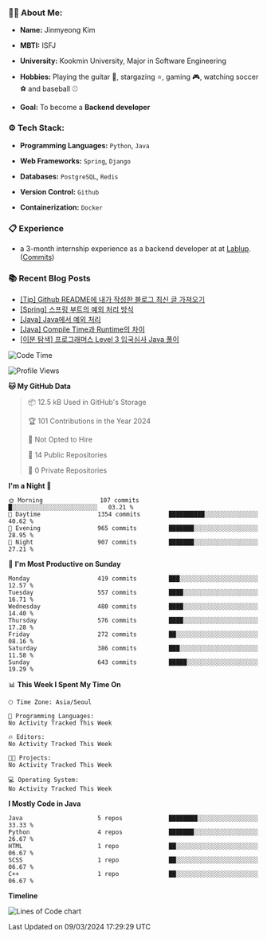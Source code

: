 ### 🧑‍💻 About Me:

- **Name:** Jinmyeong Kim

- **MBTI:** ISFJ
  
- **University:** Kookmin University, Major in Software Engineering
  
- **Hobbies:** Playing the guitar 🎸, stargazing ⭐️, gaming 🎮, watching soccer ⚽️ and baseball ⚾️
  
- **Goal:** To become a **Backend developer**
  
### ⚙️ Tech Stack:
- **Programming Languages:** `Python`, `Java`
  
- **Web Frameworks:** `Spring`, `Django`
  
- **Databases:** `PostgreSQL`, `Redis`
  
- **Version Control:** `Github`

- **Containerization:** `Docker`

### 📋 Experience
- a 3-month internship experience as a backend developer at at [Lablup](https://github.com/lablup). ([Commits](https://github.com/lablup/backend.ai/commits?author=kimjinmyeong))

### 📚 Recent Blog Posts
<!-- BLOG-POST-LIST:START -->
- [[Tip] Github README에 내가 작성한 블로그 최신 글 가져오기](https://bezzang2.tistory.com/160)
- [[Spring] 스프링 부트의 예외 처리 방식](https://bezzang2.tistory.com/159)
- [[Java] Java에서 예외 처리](https://bezzang2.tistory.com/158)
- [[Java] Compile Time과 Runtime의 차이](https://bezzang2.tistory.com/157)
- [[이분 탐색] 프로그래머스 Level 3 입국심사 Java 풀이](https://bezzang2.tistory.com/156)
<!-- BLOG-POST-LIST:END -->

<!--START_SECTION:waka-->
![Code Time](http://img.shields.io/badge/Code%20Time-0%20secs-blue)

![Profile Views](http://img.shields.io/badge/Profile%20Views-133-blue)

**🐱 My GitHub Data** 

> 📦 12.5 kB Used in GitHub's Storage 
 > 
> 🏆 101 Contributions in the Year 2024
 > 
> 🚫 Not Opted to Hire
 > 
> 📜 14 Public Repositories 
 > 
> 🔑 0 Private Repositories 
 > 
**I'm a Night 🦉** 

```text
🌞 Morning                107 commits         █░░░░░░░░░░░░░░░░░░░░░░░░   03.21 % 
🌆 Daytime                1354 commits        ██████████░░░░░░░░░░░░░░░   40.62 % 
🌃 Evening                965 commits         ███████░░░░░░░░░░░░░░░░░░   28.95 % 
🌙 Night                  907 commits         ███████░░░░░░░░░░░░░░░░░░   27.21 % 
```
📅 **I'm Most Productive on Sunday** 

```text
Monday                   419 commits         ███░░░░░░░░░░░░░░░░░░░░░░   12.57 % 
Tuesday                  557 commits         ████░░░░░░░░░░░░░░░░░░░░░   16.71 % 
Wednesday                480 commits         ████░░░░░░░░░░░░░░░░░░░░░   14.40 % 
Thursday                 576 commits         ████░░░░░░░░░░░░░░░░░░░░░   17.28 % 
Friday                   272 commits         ██░░░░░░░░░░░░░░░░░░░░░░░   08.16 % 
Saturday                 386 commits         ███░░░░░░░░░░░░░░░░░░░░░░   11.58 % 
Sunday                   643 commits         █████░░░░░░░░░░░░░░░░░░░░   19.29 % 
```


📊 **This Week I Spent My Time On** 

```text
🕑︎ Time Zone: Asia/Seoul

💬 Programming Languages: 
No Activity Tracked This Week

🔥 Editors: 
No Activity Tracked This Week

🐱‍💻 Projects: 
No Activity Tracked This Week

💻 Operating System: 
No Activity Tracked This Week
```

**I Mostly Code in Java** 

```text
Java                     5 repos             ████████░░░░░░░░░░░░░░░░░   33.33 % 
Python                   4 repos             ███████░░░░░░░░░░░░░░░░░░   26.67 % 
HTML                     1 repo              ██░░░░░░░░░░░░░░░░░░░░░░░   06.67 % 
SCSS                     1 repo              ██░░░░░░░░░░░░░░░░░░░░░░░   06.67 % 
C++                      1 repo              ██░░░░░░░░░░░░░░░░░░░░░░░   06.67 % 
```



**Timeline**

![Lines of Code chart](https://raw.githubusercontent.com/kimjinmyeong/kimjinmyeong/main/assets/bar_graph.png)


 Last Updated on 09/03/2024 17:29:29 UTC
<!--END_SECTION:waka-->
